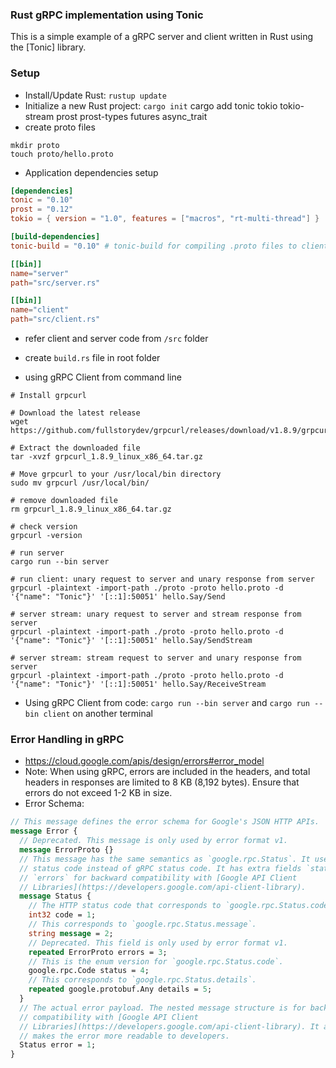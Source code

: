 ### Rust gRPC implementation using Tonic

This is a simple example of a gRPC server and client written in Rust using the [Tonic] library.

### Setup

- Install/Update Rust: `rustup update`
- Initialize a new Rust project: `cargo init`
  cargo add tonic tokio tokio-stream prost prost-types futures async_trait
- create proto files

```
mkdir proto
touch proto/hello.proto
```

- Application dependencies setup

```toml
[dependencies]
tonic = "0.10"
prost = "0.12"
tokio = { version = "1.0", features = ["macros", "rt-multi-thread"] }

[build-dependencies]
tonic-build = "0.10" # tonic-build for compiling .proto files to client libraries

[[bin]]
name="server"
path="src/server.rs"

[[bin]]
name="client"
path="src/client.rs"
```

- refer client and server code from `/src` folder
- create `build.rs` file in root folder

- using gRPC Client from command line

```
# Install grpcurl

# Download the latest release
wget https://github.com/fullstorydev/grpcurl/releases/download/v1.8.9/grpcurl_1.8.9_linux_x86_64.tar.gz

# Extract the downloaded file
tar -xvzf grpcurl_1.8.9_linux_x86_64.tar.gz

# Move grpcurl to your /usr/local/bin directory
sudo mv grpcurl /usr/local/bin/

# remove downloaded file
rm grpcurl_1.8.9_linux_x86_64.tar.gz

# check version
grpcurl -version

# run server
cargo run --bin server

# run client: unary request to server and unary response from server
grpcurl -plaintext -import-path ./proto -proto hello.proto -d '{"name": "Tonic"}' '[::1]:50051' hello.Say/Send

# server stream: unary request to server and stream response from server
grpcurl -plaintext -import-path ./proto -proto hello.proto -d '{"name": "Tonic"}' '[::1]:50051' hello.Say/SendStream

# server stream: stream request to server and unary response from server
grpcurl -plaintext -import-path ./proto -proto hello.proto -d '{"name": "Tonic"}' '[::1]:50051' hello.Say/ReceiveStream
```

- Using gRPC Client from code: `cargo run --bin server` and `cargo run --bin client` on another terminal

### Error Handling in gRPC

- https://cloud.google.com/apis/design/errors#error_model
- Note: When using gRPC, errors are included in the headers, and total headers in responses are limited to 8 KB (8,192 bytes). Ensure that errors do not exceed 1-2 KB in size.
- Error Schema:

```proto
// This message defines the error schema for Google's JSON HTTP APIs.
message Error {
  // Deprecated. This message is only used by error format v1.
  message ErrorProto {}
  // This message has the same semantics as `google.rpc.Status`. It uses HTTP
  // status code instead of gRPC status code. It has extra fields `status` and
  // `errors` for backward compatibility with [Google API Client
  // Libraries](https://developers.google.com/api-client-library).
  message Status {
    // The HTTP status code that corresponds to `google.rpc.Status.code`.
    int32 code = 1;
    // This corresponds to `google.rpc.Status.message`.
    string message = 2;
    // Deprecated. This field is only used by error format v1.
    repeated ErrorProto errors = 3;
    // This is the enum version for `google.rpc.Status.code`.
    google.rpc.Code status = 4;
    // This corresponds to `google.rpc.Status.details`.
    repeated google.protobuf.Any details = 5;
  }
  // The actual error payload. The nested message structure is for backward
  // compatibility with [Google API Client
  // Libraries](https://developers.google.com/api-client-library). It also
  // makes the error more readable to developers.
  Status error = 1;
}
```
